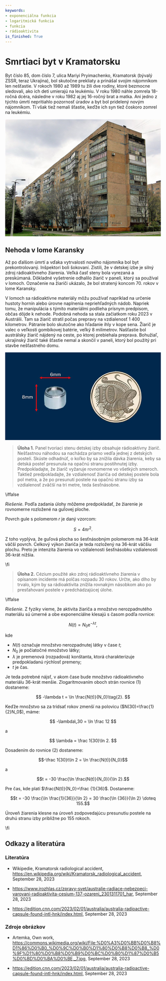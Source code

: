 ```yaml
---
keywords:
- exponenciálna funkcia
- logaritmická funkcia
- funkcia
- rádioaktivita
is_finished: True
---
```


# Smrtiaci byt v Kramatorsku

Byt číslo 85, dom číslo 7, ulica Mariyi Pryimachenko, Kramatorsk (bývalý ZSSR, teraz Ukrajina), bol skutočne prekliaty a prinášal svojim nájomníkom len nešťastie. V rokoch 1980 až 1989 tu žili dve rodiny, ktoré bezmocne sledovali, ako ich deti umierajú na leukémiu. V roku 1980 náhle zomrela 18-ročná dcéra, následne v roku 1982 aj jej 16-ročný brat a matka. Ani jedno z týchto úmrtí nepritiahlo pozornosť úradov a byt bol pridelený novým nájomníkom. Tí však tiež nemali šťastie, keďže ich syn tiež čoskoro zomrel na leukémiu.

![Dom v Kramatorsku, kde dochádzalo k záhadným úmrtiam](house_no_7.jpg)

## Nehoda v lome Karansky

Až po ďalšom úmrtí a vďaka vytrvalosti nového nájomníka bol byt prekontrolovaný. Inšpektori boli šokovaní. Zistili, že v detskej izbe je silný zdroj rádioaktívneho žiarenia. Veľká časť steny bola vyrezaná a preskúmaná. Dôkladné vyšetrenie odhalilo žiarič v paneli, ktorý sa používal v lomoch. Označenie na žiariči ukázalo, že bol stratený koncom 70. rokov v lome Karansky.


V lomoch sa rádioaktívne materiály môžu používať napríklad na určenie hustoty hornín alebo úrovne naplnenia nepriehľadných nádob. Napriek tomu, že manipulácia s týmito materiálmi podlieha prísnym predpisom, občas dôjde k nehode. Podobná nehoda sa stala začiatkom roku 2023 v Austrálii. Tam sa žiarič stratil počas prepravy na vzdialenosť 1 400 kilometrov. Pátranie bolo skutočne ako hľadanie ihly v kope sena. Žiarič je valec o veľkosti gombíkovej batérie, veľký 8 milimetrov. Našťastie bol austrálsky žiarič nájdený na ceste, po ktorej prebiehala preprava. Bohužiaľ, ukrajinský žiarič také šťastie nemal a skončil v paneli, ktorý bol použitý pri stavbe nešťastného domu.

![Žiarič podobného typu stratený v roku 2023 v Austrálii](australia-capsule-size.png)

> **Úloha 1.** Panel tvoriaci stenu detskej izby obsahuje rádioaktívny žiarič. Nešťastnou náhodou sa nachádza priamo vedľa jednej z detských postelí. Skúste odhadnúť, o koľko by sa znížila dávka žiarenia, keby sa detská posteľ presunula na opačnú stranu postihnutej izby. Predpokladajte, že žiarič vyžaruje rovnomerne vo všetkých smeroch. Taktiež predpokladajte, že vzdialenosť žiariča od detskej postele bola pol metra, a že po presunutí postele na opačnú stranu izby sa vzdialenosť zväčší na tri metre, teda šesťnásobne.

\iffalse

*Riešenie.* Podľa zadania úlohy môžeme predpokladať, že žiarenie je rovnomerne rozložené na guľovej ploche.

Povrch gule s polomerom $r$ je daný vzorcom:

$$S = 4 \pi r^2.$$

Z toho vyplýva, že guľová plocha so šesťnásobným polomerom má 36-krát väčší povrch. Celkový výkon žiariča je teda rozložený na 36-krát väčšiu plochu. Preto je intenzita žiarenia vo vzdialenosti šesťnásobku vzdialenosti 36-krát nižšia.

\fi

> **Úloha 2.** Cézium použité ako zdroj rádioaktívneho žiarenia v opísanom incidente má polčas rozpadu 30 rokov. Určte, ako dlho by trvalo, kým by sa rádioaktivita znížila rovnakým násobkom ako po presťahovaní postele v predchádzajúcej úlohe.

\iffalse

*Riešenie.* Z fyziky vieme, že aktivita žiariča a množstvo nerozpadnutého materiálu sú úmerné a obe exponenciálne klesajú s časom podľa rovnice:

$$N(t) = N_0\mathrm{e}^{-\lambda t},\tag{1}$$

kde

* $N(t)$ označuje množstvo nerozpadnutej látky v čase $t$;
* $N_0$ je počiatočné množstvo látky;
* $\lambda$ je premenová (rozpadová) konštanta, ktorá charakterizuje predpokladanú rýchlosť premeny;
* $t$ je čas.

Je teda potrebné nájsť, v akom čase bude množstvo rádioaktívneho materiálu 36-krát menšie. Zlogaritmovaním oboch strán rovnice (1) dostaneme:

$$
-\lambda t = \ln \frac{N(t)}{N_0}\tag{2}.
$$

Keďže množstvo sa za tridsať rokov zmenší na polovicu ($N(30)=\frac{1}{2}N_0$), máme:

$$
-\lambda\,30 = \ln \frac 12
$$

a

$$
\lambda = \frac 1{30}\ln 2.
$$ 

Dosadením do rovnice (2) dostaneme: 

$$-\frac 1{30}t\ln 2 = \ln \frac{N(t)}{N_0}$$

a

$$t = -30 \frac{\ln \frac{N(t)}{N_0}}{\ln 2}.$$

Pre čas, kde platí
$\frac{N(t)}{N_0}=\frac {1}{36}$. Dostaneme:

$$t = -30 \frac{\ln \frac{1}{36}}{\ln 2} =
30 \frac{\ln {36}}{\ln 2} \doteq 155.$$

Úroveň žiarenia klesne na úroveň zodpovedajúcu presunutiu postele na druhú stranu izby približne po 155 rokoch.

\fi

## Odkazy a literatúra

### Literatúra

* Wikipedie, Kramatorsk radiological accident,
  <https://en.wikipedia.org/wiki/Kramatorsk_radiological_accident>,
  September 28, 2023

* <https://www.irozhlas.cz/zpravy-svet/australie-radiace-nebezpeci-varovani-radioaktivita-cesium-137-ozareni_2301311701_har>,
  September 28, 2023

* <https://edition.cnn.com/2023/02/01/australia/australia-radioactive-capsule-found-intl-hnk/index.html>, September 28, 2023

### Zdroje obrázkov

* Artemka, Own work, <https://commons.wikimedia.org/wiki/File:%D0%A3%D0%BB%D0%B8%D1%86%D0%B0_%D0%9C%D0%B0%D1%80%D0%B8%D0%B8_%D0%9F%D1%80%D0%B8%D0%B9%D0%BC%D0%B0%D1%87%D0%B5%D0%BD%D0%BA%D0%BE,_7.jpg>, September 28, 2023

* <https://edition.cnn.com/2023/02/01/australia/australia-radioactive-capsule-found-intl-hnk/index.html>, September 28, 2023
                                                      



